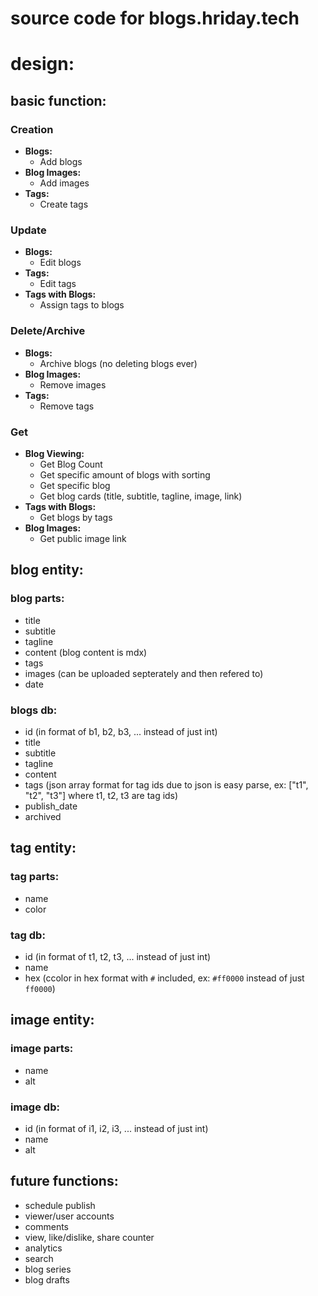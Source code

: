 # source code for blogs.hriday.tech

# design:

## basic function:

### **Creation**
- **Blogs:**
  - Add blogs
- **Blog Images:**
  - Add images
- **Tags:**
  - Create tags

### **Update**
- **Blogs:**
  - Edit blogs
- **Tags:**
  - Edit tags
- **Tags with Blogs:**
  - Assign tags to blogs

### **Delete/Archive**
- **Blogs:**
  - Archive blogs (no deleting blogs ever)
- **Blog Images:**
  - Remove images
- **Tags:**
  - Remove tags

### **Get**
- **Blog Viewing:**
  - Get Blog Count
  - Get specific amount of blogs with sorting
  - Get specific blog
  - Get blog cards (title, subtitle, tagline, image, link)
- **Tags with Blogs:**
  - Get blogs by tags
- **Blog Images:**
  - Get public image link

## blog entity:

### blog parts:
- title
- subtitle
- tagline
- content (blog content is mdx)
- tags
- images (can be uploaded septerately and then refered to)
- date

### blogs db:
- id (in format of b1, b2, b3, ... instead of just int)
- title
- subtitle
- tagline
- content
- tags (json array format for tag ids due to json is easy parse, ex: ["t1", "t2", "t3"] where t1, t2, t3 are tag ids)
- publish_date
- archived

## tag entity:

### tag parts:
- name
- color

### tag db:
- id (in format of t1, t2, t3, ... instead of just int)
- name
- hex (ccolor in hex format with `#` included, ex: `#ff0000` instead of just `ff0000`)

## image entity:

### image parts:
- name
- alt

### image db:
- id (in format of i1, i2, i3, ... instead of just int)
- name
- alt

## future functions:
- schedule publish
- viewer/user accounts
- comments
- view, like/dislike, share counter
- analytics
- search
- blog series
- blog drafts